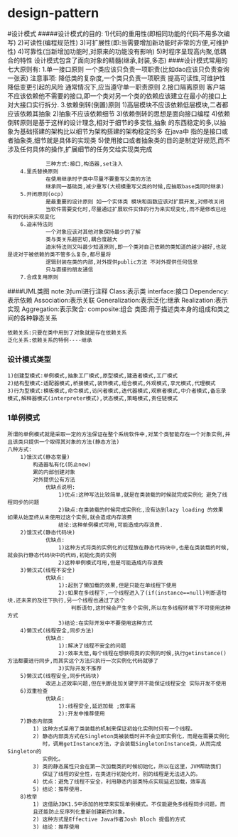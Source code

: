 # design-pattern
#设计模式
#####设计模式的目的:
        1)代码的重用性(即相同功能的代码不用多次编写)
        2)可读性(编程规范性)
        3)可扩展性(即:当需要增加新功能时非常的方便,可维护性)
        4)可靠性(当新增加功能时,对原来的功能没有影响)
        5)时程序呈现高内聚,低耦合的特性 
设计模式包含了面向对象的精髓(继承,封装,多态)
####设计模式常用的七大原则有:
        1.单一接口原则
                一个类应该只负责一项职责(比如dao应该只负责查询一张表)
                 注意事项:
                    降低类的复杂度,一个类只负责一项职责
                    提高可读性,可维护性
                    降低变更引起的风险
                    通常情况下,应当遵守单一职责原则
        2.接口隔离原则
                客户端不应该依赖他不需要的接口,即一个类对另一个类的依赖应该建立在最小的接口上
                对大接口实行拆分.
        3.依赖倒转(倒置)原则
                1)高层模块不应该依赖低层模块,二者都应该依赖其抽象
                2)抽象不应该依赖细节
                3)依赖倒转的思想是面向接口编程
                4)依赖倒转原则是基于这样的设计理念,相对于细节的多变性,抽象
                    的东西稳定的多,以抽象为基础搭建的架构比以细节为架构搭建的架构稳定的多
                    在java中 指的是接口或者抽象类,细节就是具体的实现类
                5)使用接口或者抽象类的目的是制定好规范,而不涉及任何具体的操作,扩展细节的任务交给实现类完成

                三种方式:接口,构造器,set注入
        4.里氏替换原则
                在使用继承时子类中尽量不要重写父类的方法
                继承同一基础类,减少重写(大规模重写父类的时候,应抽取base类同时继承)
        5.开闭原则(ocp)
                是最重要的设计原则 如一个实体类 模块和函数应该对扩展开发,对修改关闭
                当软件需要变化时,尽量通过扩展软件实体的行为来实现变化,而不是修改已经有的代码来实现变化
        6.迪米特法则
                一个对象应该对其他对象保持最少的了解
                类与类关系越密切,耦合度越大
                迪米特法则又叫最少知道原则,即一个类对自己依赖的类知道的越少越好,也就是说对于被依赖的类不管多么复杂,都尽量将
                逻辑封装在类的内部,对外提供public方法 不对外提供任何信息
                只与直接的朋友通信
        7.合成复用原则
####UML类图
    note:对uml进行注释
    Class:表示类
    interface:接口
    Dependency:表示依赖
    Association:表示关联
    Generalization:表示泛化:继承
    Realization:表示实现
    Aggregation:表示聚合:
    composite:组合 
    类图:用于描述类本身的组成和类之间的各种静态关系

    依赖关系:只要在类中用到了对象就是存在依赖关系
    泛化关系:依赖关系的特例----继承
### 设计模式类型
    1)创建型模式:单例模式,抽象工厂模式,原型模式,建造者模式,工厂模式
    2)结构型模式:适配器模式,桥接模式,装饰模式,组合模式,外观模式,享元模式,代理模式
    3)行为型模式:模板模式,命令模式,访问者模式,迭代器模式,观察者模式,中介者模式,备忘录模式,解释器模式(interpreter模式),状态模式,策略模式,责任链模式
    
### 1单例模式
    所谓的单例模式就是采取一定的方法保证在整个系统软件中,对某个类智能存在一个对象实例,并且该类只提供一个取得其对象的方法(静态方法)
    八种方式:
        1)饿汉式(静态常量)
            构造器私有化(防止new)
            累的内部创建对象
            对外提供公有方法
                优缺点说明:  
                    1)优点:这种写法比较简单,就是在类装载的时候就完成实例化 避免了线程同步的问题
                    2)缺点:在类装载的时候完成实例化,没有达到lazy loading 的效果 如果从始至终从未使用过这个实例,就会造成内存浪费
                    结论:这种单例模式可用,可能造成内存浪费.
        2)饿汉式(静态代码块)
                优缺点:
                    1)这种方式将类的实例化的过程放在静态代码块中,也是在类装载的时候,就会执行静态代码块中的代码,初始化类的实例
                    2)这种单例模式可用,但是可能造成内存浪费
        3)懒汉式(线程不安全)
                优缺点:
                    1):起到了懒加载的效果,但是只能在单线程下使用
                    2):如果在多线程下,一个线程进入了(if(instance==null)判断语句块.还未来的及往下执行,另一个线程也通过了这个
                        判断语句,这时候会产生多个实例,所以在多线程环境下不可使用这种方式
                    3)结论:在实际开发中不要使用这种方式
        4)懒汉式(线程安全,同步方法)
                优缺点:
                    1):解决了线程不安全的问题
                    2):效率太低,每个线程在想获得类的实例的时候,执行getinstance()方法都要进行同步,而其实这个方法只执行一次实例化代码就够了
                    3)实际开发不推荐
        5)懒汉式(线程安全,同步代码块)
                改进上述效率问题,但在判断处加关键字并不能保证线程安全 实际开发不使用
        6)双重检查
                优缺点:
                    1):线程安全,延迟加载 ;效率高  
                    2):开发中推荐使用
        7)静态内部类
            1) 这种方式采用了类装载的机制来保证初始化实例时只有一个线程。
            2) 静态内部类方式在Singleton类被装载时并不会立即实例化，而是在需要实例化
               时，调用getInstance方法，才会装载SingletonInstance类，从而完成Singleton的
               实例化。
            3) 类的静态属性只会在第一次加载类的时候初始化，所以在这里，JVM帮助我们
               保证了线程的安全性，在类进行初始化时，别的线程是无法进入的。
            4) 优点：避免了线程不安全，利用静态内部类特点实现延迟加载，效率高
            5) 结论：推荐使用.
        8)枚举    
            1) 这借助JDK1.5中添加的枚举来实现单例模式。不仅能避免多线程同步问题，而
            且还能防止反序列化重新创建新的对象。
            2) 这种方式是Effective Java作者Josh Bloch 提倡的方式
            3) 结论：推荐使用